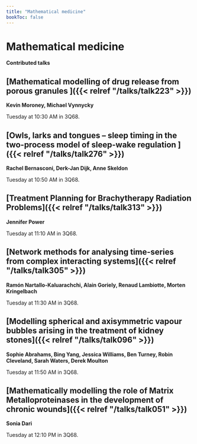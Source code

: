 ```yaml
---
title: "Mathematical medicine"
bookToc: false
---
```


# Mathematical medicine

**Contributed talks**


## [Mathematical modelling of drug release from porous granules ]({{< relref "/talks/talk223" >}})

**Kevin Moroney, Michael Vynnycky**

Tuesday at 10:30 AM in 3Q68.


## [Owls, larks and tongues – sleep timing in the two-process model of sleep-wake regulation ]({{< relref "/talks/talk276" >}})

**Rachel Bernasconi, Derk-Jan Dijk, Anne Skeldon**

Tuesday at 10:50 AM in 3Q68.


## [Treatment Planning for Brachytherapy Radiation Problems]({{< relref "/talks/talk313" >}})

**Jennifer Power**

Tuesday at 11:10 AM in 3Q68.


## [Network methods for analysing time-series from complex interacting systems]({{< relref "/talks/talk305" >}})

**Ramón Nartallo-Kaluarachchi, Alain Goriely, Renaud Lambiotte, Morten Kringelbach**

Tuesday at 11:30 AM in 3Q68.


## [Modelling spherical and axisymmetric vapour bubbles arising in the treatment of kidney stones]({{< relref "/talks/talk096" >}})

**Sophie Abrahams, Bing Yang, Jessica Williams, Ben Turney, Robin Cleveland, Sarah Waters, Derek Moulton**

Tuesday at 11:50 AM in 3Q68.


## [Mathematically modelling the role of Matrix Metalloproteinases in the development of chronic wounds]({{< relref "/talks/talk051" >}})

**Sonia Dari**

Tuesday at 12:10 PM in 3Q68.


